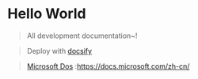 # Hello World

> All development documentation~!

> Deploy with [docsify](https://docsify.js.org/#/quickstart)

> [Microsoft Dos](https://docs.microsoft.com/zh-cn/) :https://docs.microsoft.com/zh-cn/